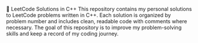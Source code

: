 📘 LeetCode Solutions in C++
This repository contains my personal solutions to LeetCode problems written in C++. Each solution is organized
by problem number and includes clean, readable code with comments where necessary. The goal of this repository is 
to improve my problem-solving skills and keep a record of my coding journey.

